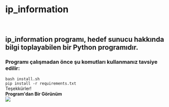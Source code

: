 <h1>ip_information</h1><br/>
<h2>ip_information programı, hedef sunucu hakkında bilgi toplayabilen bir Python programıdır.</h2>
<h3>Programı çalışmadan önce şu komutları kullanmanız tavsiye edilir: </h3>
<code>bash install.sh</code><br/>
<code>pip install -r requirements.txt</code><br/>
Teşekkürler!<br/>
<strong>Program'dan Bir Görünüm</strong><br/>
<img src="https://github.com/cpu-astatine/ip_information/assets/87228325/819e864b-b9ab-4777-a740-47c5a9805adf">
